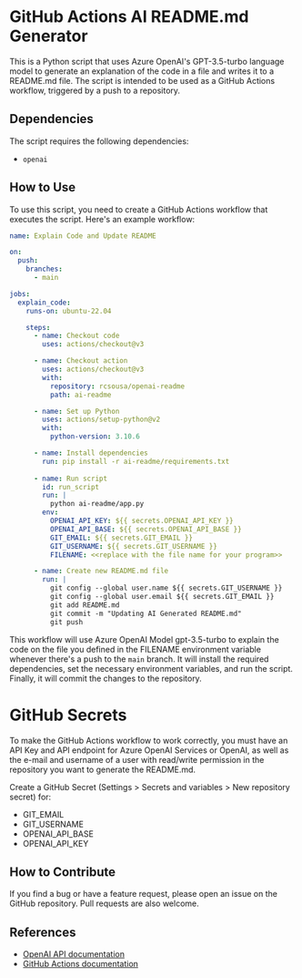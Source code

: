 # GitHub Actions AI README.md Generator

This is a Python script that uses Azure OpenAI's GPT-3.5-turbo language model to generate an explanation of the code in a file and writes it to a README.md file. The script is intended to be used as a GitHub Actions workflow, triggered by a push to a repository.

## Dependencies

The script requires the following dependencies:

- `openai`


## How to Use

To use this script, you need to create a GitHub Actions workflow that executes the script. Here's an example workflow:

```yaml
name: Explain Code and Update README

on:
  push:
    branches:
      - main

jobs:
  explain_code:
    runs-on: ubuntu-22.04

    steps:
      - name: Checkout code
        uses: actions/checkout@v3

      - name: Checkout action
        uses: actions/checkout@v3
        with:
          repository: rcsousa/openai-readme
          path: ai-readme

      - name: Set up Python
        uses: actions/setup-python@v2
        with:
          python-version: 3.10.6

      - name: Install dependencies
        run: pip install -r ai-readme/requirements.txt
        
      - name: Run script
        id: run_script
        run: |
          python ai-readme/app.py
        env:
          OPENAI_API_KEY: ${{ secrets.OPENAI_API_KEY }}
          OPENAI_API_BASE: ${{ secrets.OPENAI_API_BASE }}
          GIT_EMAIL: ${{ secrets.GIT_EMAIL }}
          GIT_USERNAME: ${{ secrets.GIT_USERNAME }}
          FILENAME: <<replace with the file name for your program>>

      - name: Create new README.md file
        run: |
          git config --global user.name ${{ secrets.GIT_USERNAME }}
          git config --global user.email ${{ secrets.GIT_EMAIL }}
          git add README.md
          git commit -m "Updating AI Generated README.md"
          git push

```

This workflow will use Azure OpenAI Model gpt-3.5-turbo to explain the code on the file you defined in the FILENAME environment variable whenever there's a push to the `main` branch. It will install the required dependencies, set the necessary environment variables, and run the script. Finally, it will commit the changes to the repository.

# GitHub Secrets

To make the GitHub Actions workflow to work correctly, you must have an API Key and API endpoint for Azure OpenAI Services or OpenAI, as well as the e-mail and username of a user with read/write permission in the repository you want to generate the README.md. 

Create a GitHub Secret (Settings > Secrets and variables > New repository secret) for:
- GIT_EMAIL
- GIT_USERNAME
- OPENAI_API_BASE
- OPENAI_API_KEY

## How to Contribute

If you find a bug or have a feature request, please open an issue on the GitHub repository. Pull requests are also welcome.

## References

- [OpenAI API documentation](https://beta.openai.com/docs/api-reference/introduction)
- [GitHub Actions documentation](https://docs.github.com/en/actions)